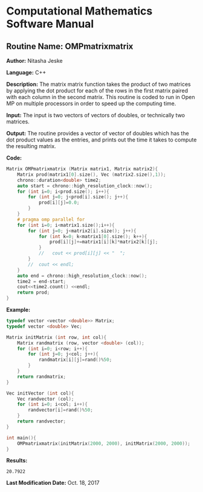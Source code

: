 # Computational Mathematics Software Manual

## **Routine Name:** OMPmatrixmatrix

**Author:** Nitasha Jeske

**Language:** C++

**Description:** The matrix matrix function takes the product of two matrices by applying the dot product for each of the rows in the first matrix paired with each column in the second matrix. This routine is coded to run in Open MP on multiple processors in order to speed up the computing time. 

**Input:**  The input is two vectors of vectors of doubles, or technically two matrices.

**Output:** The routine provides a vector of vector of doubles which has the dot product values as the entries, and prints out the time it takes to compute the resulting matrix.

**Code:**
```C++
Matrix OMPmatrixmatrix (Matrix matrix1, Matrix matrix2){
    Matrix prod(matrix1[0].size(), Vec (matrix2.size(),1));
    chrono::duration<double> time2;
    auto start = chrono::high_resolution_clock::now();
    for (int i=0; i<prod.size(); i++){
        for (int j=0; j<prod[i].size(); j++){
            prod[i][j]=0.0;
        }
    }
    # pragma omp parallel for
    for (int i=0; i<matrix1.size();i++){
        for (int j=0; j<matrix2[i].size(); j++){
            for (int k=0; k<matrix1[0].size(); k++){
                prod[i][j]+=matrix1[i][k]*matrix2[k][j];
            }
            //   cout << prod[i][j] << "  ";
        }
        //  cout << endl;
    }
    auto end = chrono::high_resolution_clock::now();
    time2 = end-start;
    cout<<time2.count() <<endl;
    return prod;
}
```
**Example:**
```C++
typedef vector <vector <double>> Matrix;
typedef vector <double> Vec;

Matrix initMatrix (int row, int col){
    Matrix randmatrix (row, vector <double> (col));
    for (int i=0; i<row; i++){
        for (int j=0; j<col; j++){
            randmatrix[i][j]=rand()%50;
        }
    }
    return randmatrix;
}

Vec initVector (int col){
    Vec randvector (col);
    for (int i=0; i<col; i++){
        randvector[i]=rand()%50;
    }
    return randvector;
}

int main(){
    OMPmatrixmatrix(initMatrix(2000, 2000), initMatrix(2000, 2000));
}
```

**Results:**  
```
20.7922
```

**Last Modification Date:** Oct. 18, 2017
